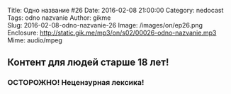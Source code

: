Title: Одно название #26
Date: 2016-02-08 21:00:00
Category: nedocast  
Tags: odno nazvanie
Author: gikme  
Slug: 2016-02-08-odno-nazvanie-26
Image: /images/on/ep26.png
Enclosure: http://static.gik.me/mp3/on/s02/00026-odno-nazvanie.mp3  
Mime: audio/mpeg

## Контент для людей старше 18 лет!

### ОСТОРОЖНО! Нецензурная лексика!
